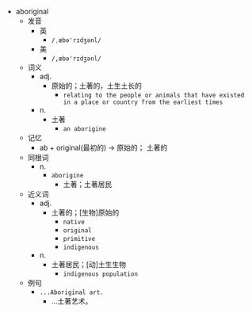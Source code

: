 - aboriginal
  - 发音
    - 英
      - `/ˌæbə'rɪdʒənl/`
    - 美
      - `/,æbə'rɪdʒənl/`
  - 词义
    - adj.
      - 原始的；土著的，土生土长的
        - `relating to the people or animals that have existed in a place or country from the earliest times`
    - n.
      - 土著
        - `an aborigine`
  - 记忆
    - ab + original(最初的) → 原始的； 土著的
  - 同根词
    - n.
      - `aborigine`
        - 土著；土著居民
  - 近义词
    - adj.
      - 土著的；[生物]原始的
        - `native`
        - `original`
        - `primitive`
        - `indigenous`
    - n.
      - 土著居民；[动]土生生物
        - `indigenous population`
  - 例句
    - `...Aboriginal art.`
      - …土著艺术。

